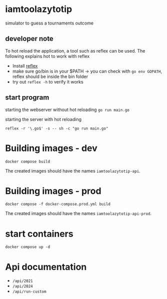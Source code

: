 # iamtoolazytotip
simulator to guess a tournaments outcome

## developer note

To hot reload the application, a tool such as reflex can be used. The following explains hot to work with reflex

- Install [reflex](https://github.com/cespare/reflex)
- make sure go/bin is in your $PATH -> you can check with `go env GOPATH`, reflex should be inside the bin folder
- try out `reflex -h` to verify it works

## start program

starting the webserver without hot reloading
`go run main.go`

starting the server with hot reloading

`reflex -r '\.go$' -s -- sh -c "go run main.go"`

# Building images - dev

`docker compose build`

The created images should have the names `iamtoolazytotip-api`.

# Building images - prod

`docker compose -f docker-compose.prod.yml build`

The created images should have the names `iamtoolazytotip-api-prod`.

# start containers

`docker compose up -d`

# Api documentation

- `/api/2021`
- `/api/2024`
- `/api/run-custom`
